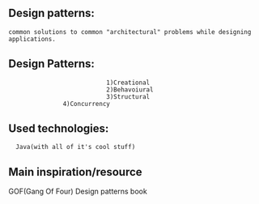 ## Design patterns:
    common solutions to common "architectural" problems while designing applications.


## Design Patterns:
                               1)Creational
                               2)Behavoiural
                               3)Structural
			       4)Concurrency

## Used technologies: 
      Java(with all of it's cool stuff)
     
## Main inspiration/resource
  GOF(Gang Of Four) Design patterns book
